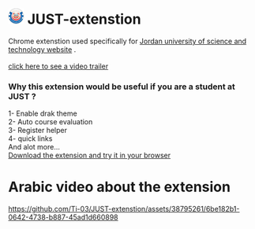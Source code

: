   #  <img src="/icons/128.png" alt="JUST-extension-Logo" style="width:32px;"> JUST-extenstion

Chrome extenstion used specifically for [Jordan university of science and technology website](https://services.just.edu.jo/stuservices/login.aspx) .<br><br>
<a href="https://twitter.com/i/status/1626635494212632602">click here to see a video trailer </a>
<h3>Why this extension would be useful if you are a student at JUST ?</h3>
1- Enable drak theme  <br>
2- Auto course evaluation<br>
3- Register helper<br>
4- quick links<br>
And alot more...<br>
<a href="https://chrome.google.com/webstore/detail/just-extension/ckpjnaimhgfdngbhcojbmlmnncdmenef">
Download the extension and try it in your browser </a>

<h1>Arabic video about the extension</h1>

https://github.com/Ti-03/JUST-extenstion/assets/38795261/6be182b1-0642-4738-b887-45ad1d660898

